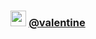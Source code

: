 <h3 align="center"><img src="https://cdn.discordapp.com/emojis/1137220476268199956.webp" height="25px"> <a href="https://xyl.lol/valentine">@valentine</a></h2>
